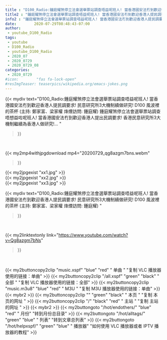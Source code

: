 ```yaml
---
title : "D100_Radio:鍾庭耀煞停立法會選舉票站調查唔益呢班人! 當香港國安法冇到歡迎香港人提民調要求! 民意研究所3大機制續做研究!  D100 風波裡的茶杯 (主持: 鄭家富、梁家權  烽煙訪問: 鍾庭耀) "
title2 : "鍾庭耀煞停立法會選舉票站調查唔益呢班人! 當香港國安法冇到歡迎香港人提民調要求! 民意研究所3大機制續做研究!  D100 風波裡的茶杯 (主持: 鄭家富、梁家權  烽煙訪問: 鍾庭耀) "
info2 : "鍾庭耀煞停立法會選舉票站調查唔益呢班人! 當香港國安法冇到歡迎香港人提民調要求! 民意研究所3大機制續做研究! D100 風波裡的茶杯 (主持: 鄭家富、梁家權 烽煙訪問: 鍾庭耀) 鍾庭耀煞停立法會選舉票站調查唔想益咗呢班人! 當香港國安法冇到歡迎香港人提出民調要求! 香港民意研究所3大機制繼續為香港人做研究!... "
date:        2020-07-29T08:48:43-07:00
author:
 - youtube_D100_Radio
tags:
 - youtube
 - D100_Radio
 - youtube_D100_Radio
 - 2020_07
 - 2020_0729
 - 2020_0729_08
categories:
 - 2020_0729
#icon:        "fas fa-lock-open"
#resImgTeaser: teaserpics/wikipedia.org/emacs-jokes.png
---
```


{{< mydiv text="D100_Radio:鍾庭耀煞停立法會選舉票站調查唔益呢班人! 當香港國安法冇到歡迎香港人提民調要求! 民意研究所3大機制續做研究! D100 風波裡的茶杯 (主持: 鄭家富、梁家權 烽煙訪問: 鍾庭耀) 鍾庭耀煞停立法會選舉票站調查唔想益咗呢班人! 當香港國安法冇到歡迎香港人提出民調要求! 香港民意研究所3大機制繼續為香港人做研究!... "
>}}
<br>


{{< my2mp4withjpgdownload mp4="20200729_qg8azgm7bns.webm"
>}}

{{< my2jpgexist "xx1.jpg" >}}<br>
{{< my2jpgexist "xx2.jpg" >}}<br>
{{< my2jpgexist "xx3.jpg" >}}<br>



{{< mydiv text="D100_Radio:鍾庭耀煞停立法會選舉票站調查唔益呢班人! 當香港國安法冇到歡迎香港人提民調要求! 民意研究所3大機制續做研究!  D100 風波裡的茶杯 (主持: 鄭家富、梁家權  烽煙訪問: 鍾庭耀) "
>}}
<br>

{{< my2linktextonly link="https://www.youtube.com/watch?v=Qg8azgm7bNs"
>}}


<br>

{{< my2buttoncopy2clip "music.xspf"        "blue"   "red"    " 单曲 "  "复制 VLC 播放器使用的链接：单曲" >}} {{< my2buttoncopy2clip "/all.xspf"         "green"  "black"  " 全部 "  "复制 VLC 播放器使用的链接：全部" >}} {{< my2buttoncopy2clip "music.m3u8"        "blue"   "red"    " M3U  "    "复制 M3U 播放器使用的链接：单曲" >}} {{< mybr2 >}} {{< my2buttoncopy2clip ""                  "green"  "black"  " 本页 "    "复制 本页的网址 " >}} {{< my2buttoncopy2clip "/"                 "black"  "red"    " 主站 "    "复制 主站的网址 " >}} {{< mybr2 >}} {{< my2buttongoto      "/hot/endothers/"   "blue"   "red"    " 月份"   "转到月份总目录" >}} {{< my2buttongoto      "/hot/alltags/"     "green"  "blue"   " 列表"   "转到文章总列表" >}} {{< my2buttongoto      "/hot/helpxspf/"    "green"  "blue"   " 播放器" "如何使用 VLC 播放器或者 IPTV 播放器的教程" >}} 
